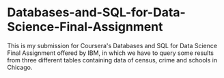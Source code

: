 # Databases-and-SQL-for-Data-Science-Final-Assignment
This is my submission for Coursera's Databases and SQL for Data Science Final Assignment offered by IBM, in which we have to query some results from three different tables containing data of census, crime and schools in Chicago.

